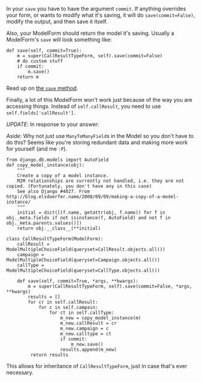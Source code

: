 In your `save` you have to have the argument `commit`. If anything overrides your form, or wants to modify what it's saving, it will do `save(commit=False)`, modify the output, and then save it itself.

Also, your ModelForm should return the model it's saving. Usually a ModelForm's `save` will look something like:

    def save(self, commit=True):
        m = super(CallResultTypeForm, self).save(commit=False)
        # do custom stuff
        if commit:
            m.save()
        return m

Read up on [the `save` method](http://docs.djangoproject.com/en/dev/topics/forms/modelforms/#the-save-method).

Finally, a lot of this ModelForm won't work just because of the way you are accessing things. Instead of `self.callResult`, you need to use `self.fields['callResult']`.

*UPDATE*: In response to your answer:

*Aside:* Why not just use `ManyToManyField`s in the Model so you don't have to do this? Seems like you're storing redundant data and making more work for yourself (and me `:P`).

    from django.db.models import AutoField  
    def copy_model_instance(obj):  
        """
        Create a copy of a model instance. 
        M2M relationships are currently not handled, i.e. they are not copied. (Fortunately, you don't have any in this case)
        See also Django #4027. From http://blog.elsdoerfer.name/2008/09/09/making-a-copy-of-a-model-instance/
        """  
        initial = dict([(f.name, getattr(obj, f.name)) for f in obj._meta.fields if not isinstance(f, AutoField) and not f in obj._meta.parents.values()])  
        return obj.__class__(**initial)  

    class CallResultTypeForm(ModelForm):
        callResult = ModelMultipleChoiceField(queryset=CallResult.objects.all())
        campaign = ModelMultipleChoiceField(queryset=Campaign.objects.all())
        callType = ModelMultipleChoiceField(queryset=CallType.objects.all())
    
        def save(self, commit=True, *args, **kwargs):
            m = super(CallResultTypeForm, self).save(commit=False, *args, **kwargs)
            results = []
            for cr in self.callResult:
                for c in self.campain:
                    for ct in self.callType:
                        m_new = copy_model_instance(m)
                        m_new.callResult = cr
                        m_new.campaign = c
                        m_new.calltype = ct
                        if commit:
                            m_new.save()
                        results.append(m_new)
             return results

This allows for inheritance of `CallResultTypeForm`, just in case that's ever necessary.